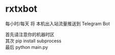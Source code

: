 # rxtxbot
每小时/每天 将 本机出入站流量推送到 Telegram Bot

首先请注意你的机器时区    
其次 pip install subprocess    
最后 python main.py
